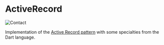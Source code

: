 ActiveRecord
============
![Contact](http://img.shields.io/badge/contact-adracus%40gmail.com-blue.svg?style=flat)

Implementation of the [Active Record pattern](http://en.wikipedia.org/wiki/Active_record_pattern) with some specialties from the Dart language.
